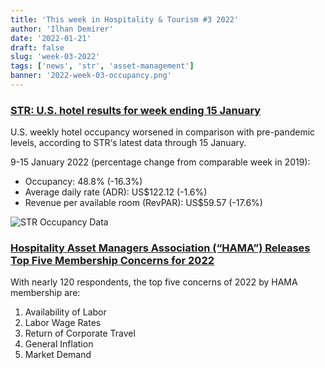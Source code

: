 ```yaml
---
title: 'This week in Hospitality & Tourism #3 2022'
author: 'Ilhan Demirer'
date: '2022-01-21'
draft: false
slug: 'week-03-2022'
tags: ['news', 'str', 'asset-management']
banner: '2022-week-03-occupancy.png'
---
```


### [STR: U.S. hotel results for week ending 15 January](https://str.com/press-release/str-us-hotel-results-week-ending-15-january)

U.S. weekly hotel occupancy worsened in comparison with pre-pandemic levels, according to STR‘s latest data through 15 January.

9-15 January 2022 (percentage change from comparable week in 2019):

- Occupancy: 48.8% (-16.3%)
- Average daily rate (ADR): US$122.12 (-1.6%)
- Revenue per available room (RevPAR): US$59.57 (-17.6%)

![STR Occupancy Data](/images/blogimages/2022-week-03-occupancy.png)

### [Hospitality Asset Managers Association (“HAMA”) Releases Top Five Membership Concerns for 2022](https://www.hospitalitynet.org/news/4108578.html)

With nearly 120 respondents, the top five concerns of 2022 by HAMA membership are:

1. Availability of Labor
2. Labor Wage Rates
3. Return of Corporate Travel
4. General Inflation
5. Market Demand
